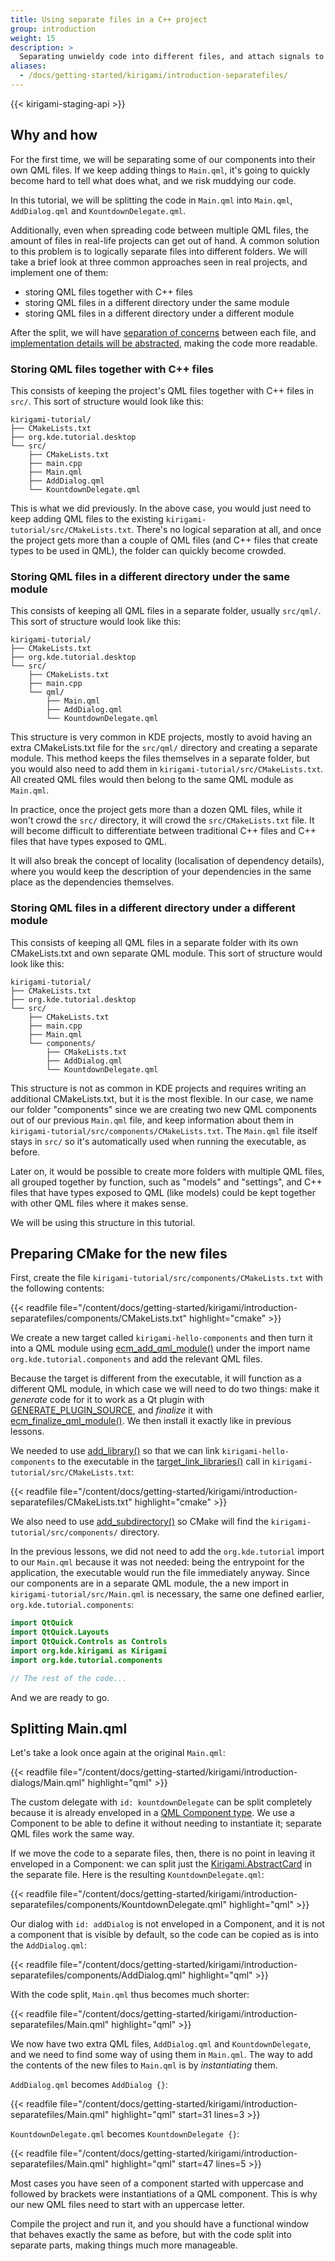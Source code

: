 ```yaml
---
title: Using separate files in a C++ project
group: introduction
weight: 15
description: >
  Separating unwieldy code into different files, and attach signals to your components.
aliases:
  - /docs/getting-started/kirigami/introduction-separatefiles/
---
```


{{< kirigami-staging-api >}}

## Why and how

For the first time, we will be separating some of our components into their own QML files. If we keep adding things to `Main.qml`, it's going to quickly become hard to tell what does what, and we risk muddying our code.

In this tutorial, we will be splitting the code in `Main.qml` into `Main.qml`, `AddDialog.qml` and `KountdownDelegate.qml`.

Additionally, even when spreading code between multiple QML files, the amount of files in real-life projects can get out of hand. A common solution to this problem is to logically separate files into different folders. We will take a brief look at three common approaches seen in real projects, and implement one of them:

* storing QML files together with C++ files
* storing QML files in a different directory under the same module
* storing QML files in a different directory under a different module

After the split, we will have [separation of concerns](https://en.wikipedia.org/wiki/Separation_of_concerns) between each file, and [implementation details will be abstracted](https://en.wikipedia.org/wiki/Abstraction_(computer_science)), making the code more readable.

### Storing QML files together with C++ files

This consists of keeping the project's QML files together with C++ files in `src/`. This sort of structure would look like this:

```
kirigami-tutorial/
├── CMakeLists.txt
├── org.kde.tutorial.desktop
└── src/
    ├── CMakeLists.txt
    ├── main.cpp
    ├── Main.qml
    ├── AddDialog.qml
    └── KountdownDelegate.qml
```

This is what we did previously. In the above case, you would just need to keep adding QML files to the existing `kirigami-tutorial/src/CMakeLists.txt`. There's no logical separation at all, and once the project gets more than a couple of QML files (and C++ files that create types to be used in QML), the folder can quickly become crowded.

### Storing QML files in a different directory under the same module

This consists of keeping all QML files in a separate folder, usually `src/qml/`. This sort of structure would look like this:

```
kirigami-tutorial/
├── CMakeLists.txt
├── org.kde.tutorial.desktop
└── src/
    ├── CMakeLists.txt
    ├── main.cpp
    └── qml/
        ├── Main.qml
        ├── AddDialog.qml
        └── KountdownDelegate.qml
```

This structure is very common in KDE projects, mostly to avoid having an extra CMakeLists.txt file for the `src/qml/` directory and creating a separate module. This method keeps the files themselves in a separate folder, but you would also need to add them in `kirigami-tutorial/src/CMakeLists.txt`. All created QML files would then belong to the same QML module as `Main.qml`.

In practice, once the project gets more than a dozen QML files, while it won't crowd the `src/` directory, it will crowd the `src/CMakeLists.txt` file. It will become difficult to differentiate between traditional C++ files and C++ files that have types exposed to QML.

It will also break the concept of locality (localisation of dependency details), where you would keep the description of your dependencies in the same place as the dependencies themselves.

### Storing QML files in a different directory under a different module

This consists of keeping all QML files in a separate folder with its own CMakeLists.txt and own separate QML module. This sort of structure would look like this:

```
kirigami-tutorial/
├── CMakeLists.txt
├── org.kde.tutorial.desktop
└── src/
    ├── CMakeLists.txt
    ├── main.cpp
    ├── Main.qml
    └── components/
        ├── CMakeLists.txt
        ├── AddDialog.qml
        └── KountdownDelegate.qml
```

This structure is not as common in KDE projects and requires writing an additional CMakeLists.txt, but it is the most flexible. In our case, we name our folder "components" since we are creating two new QML components out of our previous `Main.qml` file, and keep information about them in `kirigami-tutorial/src/components/CMakeLists.txt`. The `Main.qml` file itself stays in `src/` so it's automatically used when running the executable, as before.

Later on, it would be possible to create more folders with multiple QML files, all grouped together by function, such as "models" and "settings", and C++ files that have types exposed to QML (like models) could be kept together with other QML files where it makes sense.

We will be using this structure in this tutorial.

## Preparing CMake for the new files

First, create the file `kirigami-tutorial/src/components/CMakeLists.txt` with the following contents:

{{< readfile file="/content/docs/getting-started/kirigami/introduction-separatefiles/components/CMakeLists.txt" highlight="cmake" >}}

We create a new target called `kirigami-hello-components` and then turn it into a QML module using [ecm_add_qml_module()](https://api.kde.org/ecm/module/ECMQmlModule.html) under the import name `org.kde.tutorial.components` and add the relevant QML files.

Because the target is different from the executable, it will function as a different QML module, in which case we will need to do two things: make it *generate* code for it to work as a Qt plugin with [GENERATE_PLUGIN_SOURCE](https://api.kde.org/ecm/module/ECMQmlModule.html), and *finalize* it with [ecm_finalize_qml_module()](https://api.kde.org/ecm/module/ECMQmlModule.html). We then install it exactly like in previous lessons.

We needed to use [add_library()](https://cmake.org/cmake/help/latest/command/add_library.html) so that we can link `kirigami-hello-components` to the executable in the [target_link_libraries()](https://cmake.org/cmake/help/latest/command/target_link_libraries.html) call in `kirigami-tutorial/src/CMakeLists.txt`:

{{< readfile file="/content/docs/getting-started/kirigami/introduction-separatefiles/CMakeLists.txt" highlight="cmake" >}}

We also need to use [add_subdirectory()](https://cmake.org/cmake/help/latest/command/add_subdirectory.html) so CMake will find the `kirigami-tutorial/src/components/` directory.

In the previous lessons, we did not need to add the `org.kde.tutorial` import to our `Main.qml` because it was not needed: being the entrypoint for the application, the executable would run the file immediately anyway. Since our components are in a separate QML module, the a new import in `kirigami-tutorial/src/Main.qml` is necessary, the same one defined earlier, `org.kde.tutorial.components`:

```qml
import QtQuick
import QtQuick.Layouts
import QtQuick.Controls as Controls
import org.kde.kirigami as Kirigami
import org.kde.tutorial.components

// The rest of the code...
```

And we are ready to go.

## Splitting Main.qml

Let's take a look once again at the original `Main.qml`:

{{< readfile file="/content/docs/getting-started/kirigami/introduction-dialogs/Main.qml" highlight="qml" >}}

The custom delegate with `id: kountdownDelegate` can be split completely because it is already enveloped in a [QML Component type](docs:qtqml;QtQml.Component). We use a Component to be able to define it without needing to instantiate it; separate QML files work the same way.

If we move the code to a separate files, then, there is no point in leaving it enveloped in a Component: we can split just the [Kirigami.AbstractCard](docs:kirigami2;AbstractCard) in the separate file. Here is the resulting `KountdownDelegate.qml`:

{{< readfile file="/content/docs/getting-started/kirigami/introduction-separatefiles/components/KountdownDelegate.qml" highlight="qml" >}}

Our dialog with `id: addDialog` is not enveloped in a Component, and it is not a component that is visible by default, so the code can be copied as is into the `AddDialog.qml`:

{{< readfile file="/content/docs/getting-started/kirigami/introduction-separatefiles/components/AddDialog.qml" highlight="qml" >}}

With the code split, `Main.qml` thus becomes much shorter:

{{< readfile file="/content/docs/getting-started/kirigami/introduction-separatefiles/Main.qml" highlight="qml" >}}

We now have two extra QML files, `AddDialog.qml` and `KountdownDelegate`, and we need to find some way of using them in `Main.qml`. The way to add the contents of the new files to `Main.qml` is by *instantiating* them.

`AddDialog.qml` becomes `AddDialog {}`:

{{< readfile file="/content/docs/getting-started/kirigami/introduction-separatefiles/Main.qml" highlight="qml" start=31 lines=3 >}}

`KountdownDelegate.qml` becomes `KountdownDelegate {}`:

{{< readfile file="/content/docs/getting-started/kirigami/introduction-separatefiles/Main.qml" highlight="qml" start=47 lines=5 >}}

Most cases you have seen of a component started with uppercase and followed by brackets were instantiations of a QML component. This is why our new QML files need to start with an uppercase letter.

Compile the project and run it, and you should have a functional window that behaves exactly the same as before, but with the code split into separate parts, making things much more manageable.
